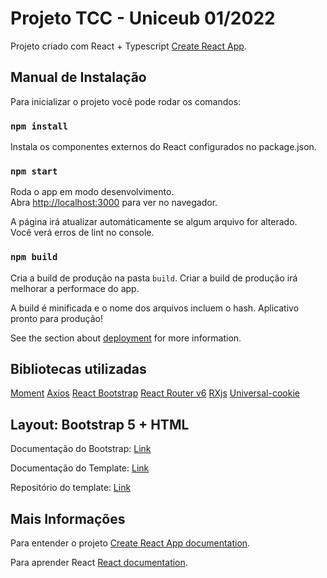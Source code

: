 # Projeto TCC - Uniceub 01/2022

Projeto criado com React + Typescript [Create React App](https://github.com/facebook/create-react-app).

## Manual de Instalação

Para inicializar o projeto você pode rodar os comandos:

### `npm install`

Instala os componentes externos do React configurados no package.json.

### `npm start`

Roda o app em modo desenvolvimento.\
Abra [http://localhost:3000](http://localhost:3000) para ver no navegador.

A página irá atualizar automáticamente se algum arquivo for alterado.\
Você verá erros de lint no console.


### `npm build`

Cria a build de produção na pasta `build`.
Criar a build de produção irá melhorar a performace do app.

A build é minificada e o nome dos arquivos incluem o hash.
Aplicativo pronto para produção!

See the section about [deployment](https://facebook.github.io/create-react-app/docs/deployment) for more information.

## Bibliotecas utilizadas
[Moment](https://momentjs.com/)
[Axios](https://github.com/axios/axios)
[React Bootstrap](https://react-bootstrap.github.io/)
[React Router v6](https://reactrouter.com/docs/en/v6/getting-started/overview)
[RXjs](https://github.com/ReactiveX/rxjs)
[Universal-cookie](https://github.com/reactivestack/cookies/tree/master/packages/universal-cookie)

## Layout: Bootstrap 5 + HTML

Documentação do Bootstrap: [Link](https://getbootstrap.com/docs/5.0/getting-started/introduction/)

Documentação do Template: [Link](https://demo.adminkit.io/)

Repositório do template: [Link](http://gitlab.dpu.def.br/fabio.garcia/bootstrap-5-template)


## Mais Informações

Para entender o projeto [Create React App documentation](https://facebook.github.io/create-react-app/docs/getting-started).

Para aprender React [React documentation](https://reactjs.org/).



